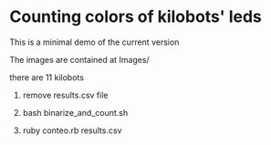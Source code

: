 # Counting colors of kilobots' leds

This is a minimal demo of the current version

The images are contained at Images/

there are 11 kilobots

1. remove results.csv file

2. bash binarize_and_count.sh

3. ruby conteo.rb results.csv





